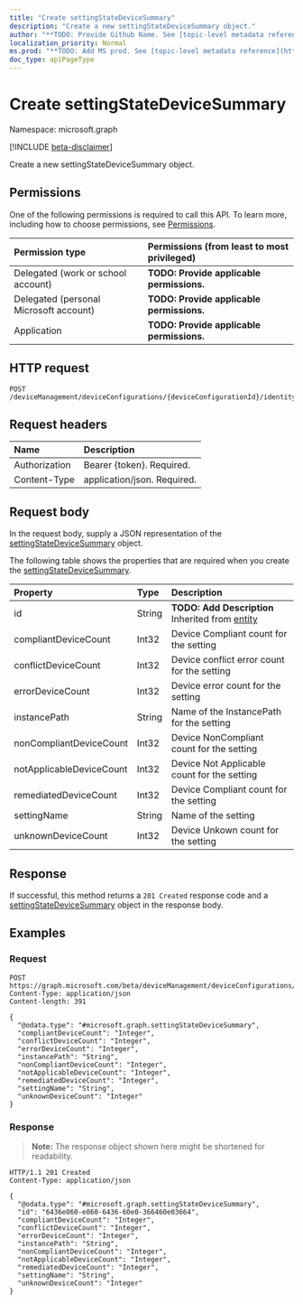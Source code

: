 ```yaml
---
title: "Create settingStateDeviceSummary"
description: "Create a new settingStateDeviceSummary object."
author: "**TODO: Provide Github Name. See [topic-level metadata reference](https://msgo.azurewebsites.net/add/document/guidelines/metadata.html#topic-level-metadata)**"
localization_priority: Normal
ms.prod: "**TODO: Add MS prod. See [topic-level metadata reference](https://msgo.azurewebsites.net/add/document/guidelines/metadata.html#topic-level-metadata)**"
doc_type: apiPageType
---
```


# Create settingStateDeviceSummary
Namespace: microsoft.graph

[!INCLUDE [beta-disclaimer](../../includes/beta-disclaimer.md)]

Create a new settingStateDeviceSummary object.

## Permissions
One of the following permissions is required to call this API. To learn more, including how to choose permissions, see [Permissions](/graph/permissions-reference).

|Permission type|Permissions (from least to most privileged)|
|:---|:---|
|Delegated (work or school account)|**TODO: Provide applicable permissions.**|
|Delegated (personal Microsoft account)|**TODO: Provide applicable permissions.**|
|Application|**TODO: Provide applicable permissions.**|

## HTTP request

<!-- {
  "blockType": "ignored"
}
-->
``` http
POST /deviceManagement/deviceConfigurations/{deviceConfigurationId}/identityCertificate/deviceSettingStateSummaries
```

## Request headers
|Name|Description|
|:---|:---|
|Authorization|Bearer {token}. Required.|
|Content-Type|application/json. Required.|

## Request body
In the request body, supply a JSON representation of the [settingStateDeviceSummary](../resources/settingstatedevicesummary.md) object.

The following table shows the properties that are required when you create the [settingStateDeviceSummary](../resources/settingstatedevicesummary.md).

|Property|Type|Description|
|:---|:---|:---|
|id|String|**TODO: Add Description** Inherited from [entity](../resources/entity.md)|
|compliantDeviceCount|Int32|Device Compliant count for the setting|
|conflictDeviceCount|Int32|Device conflict error count for the setting|
|errorDeviceCount|Int32|Device error count for the setting|
|instancePath|String|Name of the InstancePath for the setting|
|nonCompliantDeviceCount|Int32|Device NonCompliant count for the setting|
|notApplicableDeviceCount|Int32|Device Not Applicable count for the setting|
|remediatedDeviceCount|Int32|Device Compliant count for the setting|
|settingName|String|Name of the setting|
|unknownDeviceCount|Int32|Device Unkown count for the setting|



## Response

If successful, this method returns a `201 Created` response code and a [settingStateDeviceSummary](../resources/settingstatedevicesummary.md) object in the response body.

## Examples

### Request
<!-- {
  "blockType": "request",
  "name": "create_settingstatedevicesummary_from_"
}
-->
``` http
POST https://graph.microsoft.com/beta/deviceManagement/deviceConfigurations/{deviceConfigurationId}/identityCertificate/deviceSettingStateSummaries
Content-Type: application/json
Content-length: 391

{
  "@odata.type": "#microsoft.graph.settingStateDeviceSummary",
  "compliantDeviceCount": "Integer",
  "conflictDeviceCount": "Integer",
  "errorDeviceCount": "Integer",
  "instancePath": "String",
  "nonCompliantDeviceCount": "Integer",
  "notApplicableDeviceCount": "Integer",
  "remediatedDeviceCount": "Integer",
  "settingName": "String",
  "unknownDeviceCount": "Integer"
}
```


### Response
>**Note:** The response object shown here might be shortened for readability.
<!-- {
  "blockType": "response",
  "truncated": true,
  "@odata.type": "microsoft.graph.settingStateDeviceSummary"
}
-->
``` http
HTTP/1.1 201 Created
Content-Type: application/json

{
  "@odata.type": "#microsoft.graph.settingStateDeviceSummary",
  "id": "6436e060-e060-6436-60e0-366460e03664",
  "compliantDeviceCount": "Integer",
  "conflictDeviceCount": "Integer",
  "errorDeviceCount": "Integer",
  "instancePath": "String",
  "nonCompliantDeviceCount": "Integer",
  "notApplicableDeviceCount": "Integer",
  "remediatedDeviceCount": "Integer",
  "settingName": "String",
  "unknownDeviceCount": "Integer"
}
```

